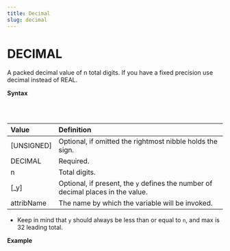```yaml
---
title: Decimal
slug: decimal
---
```


# DECIMAL

A packed decimal value of n total digits. If you have a fixed precision use decimal instead of REAL.

**Syntax**
<pre>
    <EclCode 
    code="[UNSIGNED] DECIMALn [_y]  attribName">
    </EclCode>
</pre>

| Value | Definition |
| :- | :- |
| [UNSIGNED] | Optional, if omitted the rightmost nibble holds the sign. |
| DECIMAL | Required. |
| n | Total digits. |
| [_y] | Optional, if present, the `y` defines the number of decimal places in the value. |
| attribName | The name by which the variable will be invoked. |

- Keep in mind that `y` should always be less than or equal to `n`, and max is 32 leading total.

**Example**
<pre>
    <EclCode 
    id = 'DecimalExp_1' 
    tryMe="DecimalExp_1" 
    code="/* DECIMAL Examples. */

    // Defining a four digit value with two digit decimal placeholder.
    DECIMAL4_2 Num1 := 12.36;

    // Defining a five digit value with two digit decimal placeholder.
    DECIMAL5_3 Num2 := 13.56;

    OUTPUT(Num1, NAMED('Num1'));
    OUTPUT(Num2, NAMED('Num2'));">
    </EclCode>
</pre>
